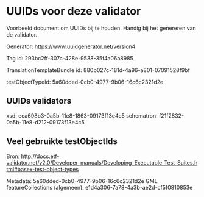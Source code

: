 # UUIDs voor deze validator
Voorbeeld document om UUIDs bij te houden. Handig bij het genereren van de validator.

Generator: https://www.uuidgenerator.net/version4


Tag id: 293bc2ff-307c-428e-9538-35f4a06a8985

TranslationTemplateBundle id: 880b027c-181d-4a96-a801-07091528f9bf

testObjectTypeId: 5a60dded-0cb0-4977-9b06-16c6c2321d2e

## UUIDs validators
xsd: eca698b3-0a5b-11e8-1863-09173f13e4c5
schematron: f21f2832-0a5b-11e8-d212-09173f13e4c5


## Veel gebruikte testObjectIds
Bron: http://docs.etf-validator.net/v2.0/Developer_manuals/Developing_Executable_Test_Suites.html#basex-test-object-types

Metadata: 5a60dded-0cb0-4977-9b06-16c6c2321d2e
GML featureCollections (algemeen): e1d4a306-7a78-4a3b-ae2d-cf5f0810853e
